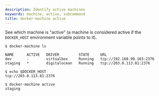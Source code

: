 ```yaml
---
description: Identify active machines
keywords: machine, active, subcommand
title: docker-machine active
---
```


See which machine is "active" (a machine is considered active if the
`DOCKER_HOST` environment variable points to it).

```none
$ docker-machine ls

NAME      ACTIVE   DRIVER         STATE     URL
dev       -        virtualbox     Running   tcp://192.168.99.103:2376
staging   *        digitalocean   Running   tcp://203.0.113.81:2376

$ echo $DOCKER_HOST
tcp://203.0.113.81:2376

$ docker-machine active
staging
```
